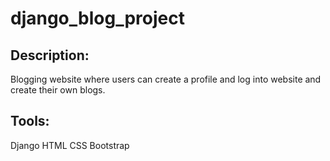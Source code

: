# django_blog_project

## Description:

Blogging website where users can create a profile and log into website and create their own blogs.

## Tools:
  
  Django
  HTML
  CSS
  Bootstrap
